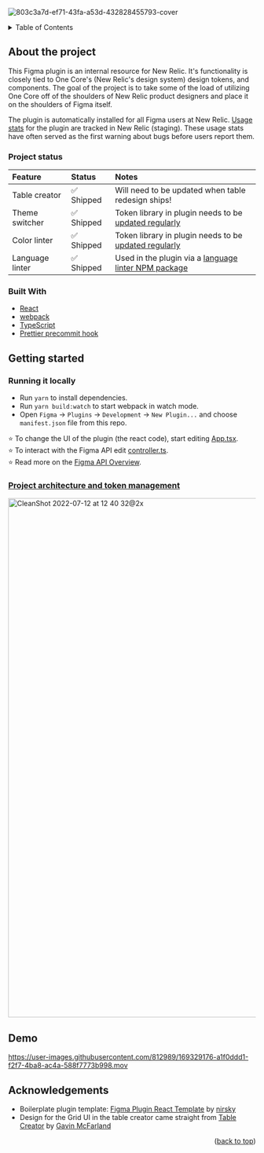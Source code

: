 <div id="top"></div>

![803c3a7d-ef71-43fa-a53d-432828455793-cover](https://user-images.githubusercontent.com/812989/178552600-53d23eff-f351-4c14-8137-8d36d27a597b.jpeg)

<details>
  <summary>Table of Contents</summary>
  <ol>
    <li>
      <a href="#about-the-project">About The Project</a>
      <ul>
        <li><a href="#project-status">Project status</a></li>
        <li><a href="#built-with">Built with</a></li>
      </ul>
    </li>
    <li>
      <a href="#getting-started">Getting Started</a>
      <ul>
        <li><a href="#running-it-locally">Running it locally</a></li>
        <li><a href="#project-architecture-and-token-management">Project architecture and token management</a></li>
      </ul>
    </li>
    <li><a href="#demo">Demo</a></li>
    <li><a href="#acknowledgements">Acknowledgements</a></li>
  </ol>
</details>

## About the project
This Figma plugin is an internal resource for New Relic. It's functionality is closely tied to One Core's (New Relic's design system) design tokens, and components. The goal of the project is to take some of the load of utilizing One Core off of the shoulders of New Relic product designers and place it on the shoulders of Figma itself.

The plugin is automatically installed for all Figma users at New Relic. [Usage stats](https://staging.onenr.io/0oqQao6x5R1) for the plugin are tracked in New Relic (staging). These usage stats have often served as the first warning about bugs before users report them.

### Project status
|Feature|Status|Notes|
|:--|:--|:--|
|Table creator|✅ Shipped|Will need to be updated when table redesign ships!|
|Theme switcher|✅ Shipped|Token library in plugin needs to be [updated regularly](#project-architecture-and-token-management)|
|Color linter|✅ Shipped|Token library in plugin needs to be [updated regularly](#project-architecture-and-token-management)|
|Language linter|✅ Shipped|Used in the plugin via a [language linter NPM package](https://github.com/danielgolden/language-linter)|



### Built With

- [React](https://reactjs.org)
- [webpack](https://webpack.org)
- [TypeScript](http://typescriptlang.org)
- [Prettier precommit hook](https://prettier.io/docs/en/precommit.html)


## Getting started

### Running it locally
- Run `yarn` to install dependencies.
- Run `yarn build:watch` to start webpack in watch mode.
- Open `Figma` -> `Plugins` -> `Development` -> `New Plugin...` and choose `manifest.json` file from this repo.

⭐ To change the UI of the plugin (the react code), start editing [App.tsx](./src/app/components/App.tsx).  
⭐ To interact with the Figma API edit [controller.ts](./src/plugin/controller.ts).  
⭐ Read more on the [Figma API Overview](https://www.figma.com/plugin-docs/api/api-overview/).


### [Project architecture and token management](https://www.figma.com/file/8hBp8ilmrgt7bcYqDG0u4g/Key-Project-Report?node-id=2%3A138)
<a href="https://www.figma.com/file/8hBp8ilmrgt7bcYqDG0u4g/Key-Project-Report?node-id=2%3A138"><img width="1057" alt="CleanShot 2022-07-12 at 12 40 32@2x" src="https://user-images.githubusercontent.com/812989/178546994-9533469e-9bda-4f08-8671-532ac7918c9c.png"></a>



## Demo
https://user-images.githubusercontent.com/812989/169329176-a1f0ddd1-f2f7-4ba8-ac4a-588f7773b998.mov


## Acknowledgements
- Boilerplate plugin template: [Figma Plugin React Template](https://github.com/nirsky/figma-plugin-react-template) by [nirsky](https://github.com/nirsky)
- Design for the Grid UI in the table creator came straight from [Table Creator](https://www.figma.com/community/plugin/885838970710285271/Table-Creator) by [Gavin McFarland](https://www.figma.com/@gavinmcfarland)

<p align="right">(<a href="#top">back to top</a>)</p>




<!-- MARKDOWN LINKS & IMAGES -->
<!-- https://www.markdownguide.org/basic-syntax/#reference-style-links -->
[contributors-shield]: https://img.shields.io/github/contributors/newrelic/one-core-toolbox.svg?style=for-the-badge
[contributors-url]: https://github.com/newrelic/one-core-toolbox/graphs/contributors
[forks-shield]: https://img.shields.io/github/forks/newrelic/one-core-toolbox.svg?style=for-the-badge
[forks-url]: https://github.com/newrelic/one-core-toolbox/network/members
[stars-shield]: https://img.shields.io/github/stars/newrelic/one-core-toolbox.svg?style=for-the-badge
[stars-url]: https://github.com/newrelic/one-core-toolbox/stargazers
[issues-shield]: https://img.shields.io/github/issues/newrelic/one-core-toolbox.svg?style=for-the-badge
[issues-url]: https://github.com/newrelic/one-core-toolbox/issues
[license-shield]: https://img.shields.io/github/license/newrelic/one-core-toolbox.svg?style=for-the-badge
[license-url]: https://github.com/newrelic/one-core-toolbox/blob/master/LICENSE.txt
[linkedin-shield]: https://img.shields.io/badge/-LinkedIn-black.svg?style=for-the-badge&logo=linkedin&colorB=555
[linkedin-url]: https://linkedin.com/in/linkedin_username
[product-screenshot]: images/screenshot.png
[Next.js]: https://img.shields.io/badge/next.js-000000?style=for-the-badge&logo=nextdotjs&logoColor=white
[Next-url]: https://nextjs.org/
[React.js]: https://img.shields.io/badge/React-20232A?style=for-the-badge&logo=react&logoColor=61DAFB
[React-url]: https://reactjs.org/
[Vue.js]: https://img.shields.io/badge/Vue.js-35495E?style=for-the-badge&logo=vuedotjs&logoColor=4FC08D
[Vue-url]: https://vuejs.org/
[Angular.io]: https://img.shields.io/badge/Angular-DD0031?style=for-the-badge&logo=angular&logoColor=white
[Angular-url]: https://angular.io/
[Svelte.dev]: https://img.shields.io/badge/Svelte-4A4A55?style=for-the-badge&logo=svelte&logoColor=FF3E00
[Svelte-url]: https://svelte.dev/
[Laravel.com]: https://img.shields.io/badge/Laravel-FF2D20?style=for-the-badge&logo=laravel&logoColor=white
[Laravel-url]: https://laravel.com
[Bootstrap.com]: https://img.shields.io/badge/Bootstrap-563D7C?style=for-the-badge&logo=bootstrap&logoColor=white
[Bootstrap-url]: https://getbootstrap.com
[JQuery.com]: https://img.shields.io/badge/jQuery-0769AD?style=for-the-badge&logo=jquery&logoColor=white
[JQuery-url]: https://jquery.com 
